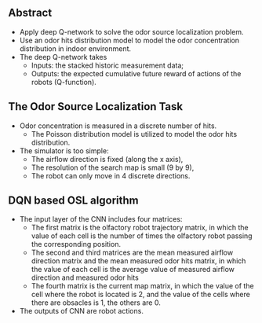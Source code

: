 ## Abstract
* Apply deep Q-network to solve the odor source localization problem.
* Use an odor hits distribution model to model the odor concentration distribution in indoor environment.
* The deep Q-network takes 
  * Inputs: the stacked historic measurement data;
  * Outputs: the expected cumulative future reward of actions of the robots (Q-function).

## The Odor Source Localization Task
* Odor concentration is measured in a discrete number of hits.
  * The Poisson distribution model is utilized to model the odor hits distribution. 
* The simulator is too simple:
  * The airflow direction is fixed (along the x axis),
  * The resolution of the search map is small (9 by 9),
  * The robot can only move in 4 discrete directions.

## DQN based OSL algorithm
* The input layer of the CNN includes four matrices:
  * The first matrix is the olfactory robot trajectory matrix, in which the value of each cell is the number of times the olfactory robot passing the corresponding position.
  * The second and third matrices are the mean measured airflow direction matrix and the mean measured odor hits matrix, in which the value of each cell is the average value of measured
  airflow direction and measured odor hits
  * The fourth matrix is the current map matrix, in which the value of the cell where the robot is located is 2, and the value of the cells where there are obsacles is 1, the others 
  are 0.
* The outputs of CNN are robot actions. 
